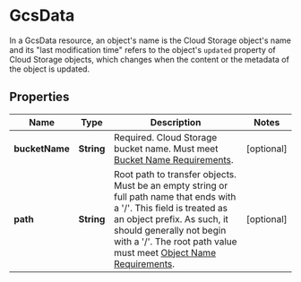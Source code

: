 

# GcsData

In a GcsData resource, an object's name is the Cloud Storage object's name and its \"last modification time\" refers to the object's `updated` property of Cloud Storage objects, which changes when the content or the metadata of the object is updated.

## Properties

| Name | Type | Description | Notes |
|------------ | ------------- | ------------- | -------------|
|**bucketName** | **String** | Required. Cloud Storage bucket name. Must meet [Bucket Name Requirements](/storage/docs/naming#requirements). |  [optional] |
|**path** | **String** | Root path to transfer objects. Must be an empty string or full path name that ends with a &#39;/&#39;. This field is treated as an object prefix. As such, it should generally not begin with a &#39;/&#39;. The root path value must meet [Object Name Requirements](/storage/docs/naming#objectnames). |  [optional] |



